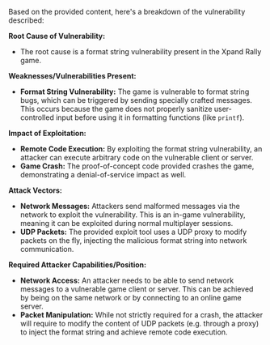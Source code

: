 Based on the provided content, here's a breakdown of the vulnerability described:

**Root Cause of Vulnerability:**
- The root cause is a format string vulnerability present in the Xpand Rally game.

**Weaknesses/Vulnerabilities Present:**
- **Format String Vulnerability:** The game is vulnerable to format string bugs, which can be triggered by sending specially crafted messages. This occurs because the game does not properly sanitize user-controlled input before using it in formatting functions (like `printf`).

**Impact of Exploitation:**
- **Remote Code Execution:** By exploiting the format string vulnerability, an attacker can execute arbitrary code on the vulnerable client or server.
- **Game Crash:** The proof-of-concept code provided crashes the game, demonstrating a denial-of-service impact as well.

**Attack Vectors:**
- **Network Messages:** Attackers send malformed messages via the network to exploit the vulnerability. This is an in-game vulnerability, meaning it can be exploited during normal multiplayer sessions.
- **UDP Packets:**  The provided exploit tool uses a UDP proxy to modify packets on the fly, injecting the malicious format string into network communication.

**Required Attacker Capabilities/Position:**
- **Network Access:** An attacker needs to be able to send network messages to a vulnerable game client or server. This can be achieved by being on the same network or by connecting to an online game server.
- **Packet Manipulation:** While not strictly required for a crash, the attacker will require to modify the content of UDP packets (e.g. through a proxy) to inject the format string and achieve remote code execution.
